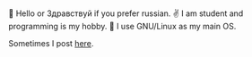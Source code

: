 👋 Hello or Здравствуй if you prefer russian.
✌️ I am student and programming is my hobby. 
🐧 I use GNU/Linux as my main OS.

Sometimes I post [here](https://t.me/GreatC0derChannel).
